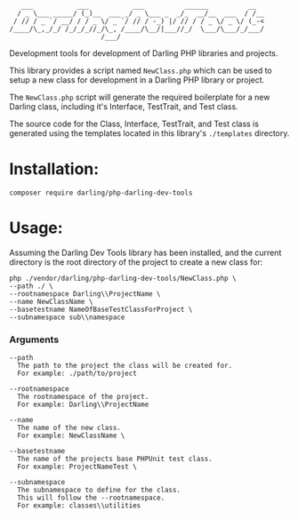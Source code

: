 ```
   ___           ___           ___          ______          __
  / _ \___ _____/ (_)__  ___ _/ _ \___ _  _/_  __/__  ___  / /__
 / // / _ `/ __/ / / _ \/ _ `/ // / -_) |/ // / / _ \/ _ \/ (_-<
/____/\_,_/_/ /_/_/_//_/\_, /____/\__/|___//_/  \___/\___/_/___/
                       /___/

```

Development tools for development of Darling PHP libraries and
projects.

This library provides a script named `NewClass.php` which can be used
to setup a new class for development in a Darling PHP library or
project.

The `NewClass.php` script will generate the required boilerplate
for a new Darling class, including it's Interface, TestTrait, and
Test class.

The source code for the Class, Interface, TestTrait, and Test
class is generated using the templates located in this library's
`./templates` directory.

# Installation:

```
composer require darling/php-darling-dev-tools

```

# Usage:

Assuming the Darling Dev Tools library has been installed, and the
current directory is the root directory of the project to create a
new class for:

```
php ./vendor/darling/php-darling-dev-tools/NewClass.php \
--path ./ \
--rootnamespace Darling\\ProjectName \
--name NewClassName \
--basetestname NameOfBaseTestClassForProject \
--subnamespace sub\\namespace

```

### Arguments

```
--path
  The path to the project the class will be created for.
  For example: ./path/to/project

--rootnamespace
  The rootnamespace of the project.
  For example: Darling\\ProjectName

--name
  The name of the new class.
  For example: NewClassName \

--basetestname
  The name of the projects base PHPUnit test class.
  For example: ProjectNameTest \

--subnamespace
  The subnamespace to define for the class.
  This will follow the --rootnamespace.
  For example: classes\\utilities

```
